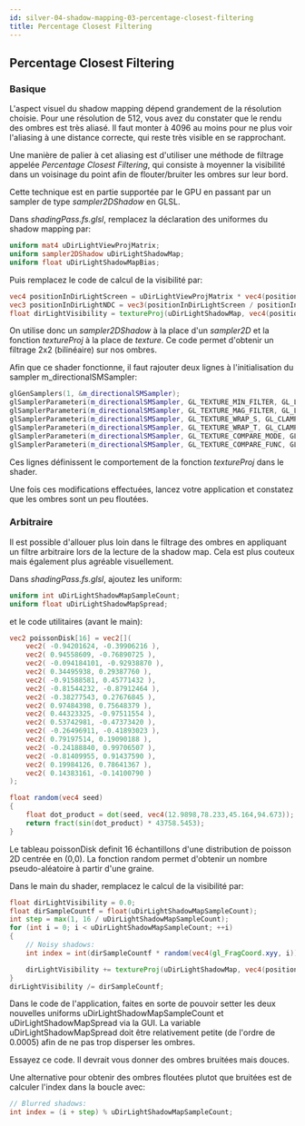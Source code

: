 ```yaml
---
id: silver-04-shadow-mapping-03-percentage-closest-filtering
title: Percentage Closest Filtering
---
```


## Percentage Closest Filtering

### Basique

L'aspect visuel du shadow mapping dépend grandement de la résolution choisie. Pour une résolution de 512, vous avez du constater que le rendu des ombres est très aliasé. Il faut monter à 4096 au moins pour ne plus voir l'aliasing à une distance correcte, qui reste très visible en se rapprochant.

Une manière de palier à cet aliasing est d'utiliser une méthode de filtrage appelée *Percentage Closest Filtering*, qui consiste à moyenner la visibilité dans un voisinage du point afin de flouter/bruiter les ombres sur leur bord.

Cette technique est en partie supportée par le GPU en passant par un sampler de type *sampler2DShadow* en GLSL.

Dans *shadingPass.fs.glsl*, remplacez la déclaration des uniformes du shadow mapping par:

```glsl
uniform mat4 uDirLightViewProjMatrix;
uniform sampler2DShadow uDirLightShadowMap;
uniform float uDirLightShadowMapBias;
```

Puis remplacez le code de calcul de la visibilité par:

```glsl
vec4 positionInDirLightScreen = uDirLightViewProjMatrix * vec4(position, 1); // Compute fragment position in NDC space of light
vec3 positionInDirLightNDC = vec3(positionInDirLightScreen / positionInDirLightScreen.w) * 0.5 + 0.5; // Homogeneize + put between 0 and 1
float dirLightVisibility = textureProj(uDirLightShadowMap, vec4(positionInDirLightNDC.xy, positionInDirLightNDC.z - uDirLightShadowMapBias, 1.0), 0.0);
```

On utilise donc un *sampler2DShadow* à la place d'un *sampler2D* et la fonction *textureProj* à la place de *texture*. Ce code permet d'obtenir un filtrage 2x2 (bilinéaire) sur nos ombres.

Afin que ce shader fonctionne, il faut rajouter deux lignes à l'initialisation du sampler m_directionalSMSampler:

```cpp
glGenSamplers(1, &m_directionalSMSampler);
glSamplerParameteri(m_directionalSMSampler, GL_TEXTURE_MIN_FILTER, GL_LINEAR);
glSamplerParameteri(m_directionalSMSampler, GL_TEXTURE_MAG_FILTER, GL_LINEAR);
glSamplerParameteri(m_directionalSMSampler, GL_TEXTURE_WRAP_S, GL_CLAMP_TO_BORDER);
glSamplerParameteri(m_directionalSMSampler, GL_TEXTURE_WRAP_T, GL_CLAMP_TO_BORDER);
glSamplerParameteri(m_directionalSMSampler, GL_TEXTURE_COMPARE_MODE, GL_COMPARE_REF_TO_TEXTURE); // Cette ligne
glSamplerParameteri(m_directionalSMSampler, GL_TEXTURE_COMPARE_FUNC, GL_LEQUAL) // Et celle ci;
```

Ces lignes définissent le comportement de la fonction *textureProj* dans le shader.

Une fois ces modifications effectuées, lancez votre application et constatez que les ombres sont un peu floutées.

### Arbitraire

Il est possible d'allouer plus loin dans le filtrage des ombres en appliquant un filtre arbitraire lors de la lecture de la shadow map. Cela est plus couteux mais également plus agréable visuellement.

Dans *shadingPass.fs.glsl*, ajoutez les uniform:

```glsl
uniform int uDirLightShadowMapSampleCount;
uniform float uDirLightShadowMapSpread;
```

et le code utilitaires (avant le main):

```glsl
vec2 poissonDisk[16] = vec2[](
    vec2( -0.94201624, -0.39906216 ),
    vec2( 0.94558609, -0.76890725 ),
    vec2( -0.094184101, -0.92938870 ),
    vec2( 0.34495938, 0.29387760 ),
    vec2( -0.91588581, 0.45771432 ),
    vec2( -0.81544232, -0.87912464 ),
    vec2( -0.38277543, 0.27676845 ),
    vec2( 0.97484398, 0.75648379 ),
    vec2( 0.44323325, -0.97511554 ),
    vec2( 0.53742981, -0.47373420 ),
    vec2( -0.26496911, -0.41893023 ),
    vec2( 0.79197514, 0.19090188 ),
    vec2( -0.24188840, 0.99706507 ),
    vec2( -0.81409955, 0.91437590 ),
    vec2( 0.19984126, 0.78641367 ),
    vec2( 0.14383161, -0.14100790 )
);

float random(vec4 seed)
{
    float dot_product = dot(seed, vec4(12.9898,78.233,45.164,94.673));
    return fract(sin(dot_product) * 43758.5453);
}
```

Le tableau poissonDisk definit 16 échantillons d'une distribution de poisson 2D centrée en (0,0). La fonction random permet d'obtenir un nombre pseudo-aléatoire à partir d'une graine.

Dans le main du shader, remplacez le calcul de la visibilité par:

```glsl
float dirLightVisibility = 0.0;
float dirSampleCountf = float(uDirLightShadowMapSampleCount);
int step = max(1, 16 / uDirLightShadowMapSampleCount);
for (int i = 0; i < uDirLightShadowMapSampleCount; ++i)
{
    // Noisy shadows:
    int index = int(dirSampleCountf * random(vec4(gl_FragCoord.xyy, i))) % uDirLightShadowMapSampleCount;

    dirLightVisibility += textureProj(uDirLightShadowMap, vec4(positionInDirLightNDC.xy + uDirLightShadowMapSpread * poissonDisk[index], positionInDirLightNDC.z - uDirLightShadowMapBias, 1.0), 0.0);
}
dirLightVisibility /= dirSampleCountf;
```

Dans le code de l'application, faites en sorte de pouvoir setter les deux nouvelles uniforms uDirLightShadowMapSampleCount et uDirLightShadowMapSpread via la GUI. La variable uDirLightShadowMapSpread doit être relativement petite (de l'ordre de 0.0005) afin de ne pas trop disperser les ombres.

Essayez ce code. Il devrait vous donner des ombres bruitées mais douces.

Une alternative pour obtenir des ombres floutées plutot que bruitées est de calculer l'index dans la boucle avec:

```glsl
// Blurred shadows:
int index = (i + step) % uDirLightShadowMapSampleCount;
```